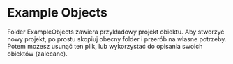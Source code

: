 # Example Objects
Folder ExampleObjects zawiera przykładowy projekt obiektu.
Aby stworzyć nowy projekt, po prostu skopiuj obecny folder i przerób na własne potrzeby. Potem możesz usunąć ten plik, lub wykorzystać do opisania swoich obiektów (zalecane). 
